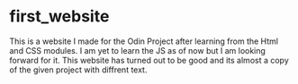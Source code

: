 # first_website

This is a website I made for the Odin Project after learning from the Html and CSS modules. I am yet to learn the JS as of now but I am looking forward for it.
This website has turned out to be good and its almost a copy of the given project with diffrent text.
